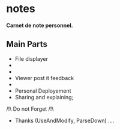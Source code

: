 # notes

**Carnet de note personnel.**

## Main Parts

* File displayer
*
*
* Viewer post it feedback
* 
* Personal Deployement
* Sharing and explaining;



/!\ Do not Forget /!\
* Thanks (UseAndModify, ParseDown)
....